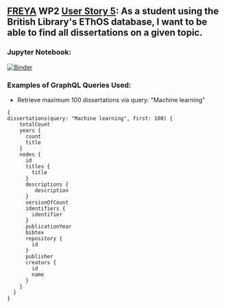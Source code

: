## [FREYA](https://www.project-freya.eu/en) WP2 [User Story 5](https://github.com/datacite/freya/issues/35): As a student using the British Library's EThOS database, I want to be able to find all dissertations on a given topic. 
                   
### Jupyter Notebook:
[![Binder](https://mybinder.org/badge_logo.svg)](https://mybinder.org/v2/gh/datacite/pidgraph-notebooks-python/master?filepath=user-story-5-dissertations%2Fpy-dissertations.ipynb)

### Examples of GraphQL Queries Used:
* Retrieve maximum 100 dissertations via query: "Machine learning"

```
{
dissertations(query: "Machine learning", first: 100) {
    totalCount
    years {
      count
      title
    }
    nodes {
      id
      titles {
        title
      }
      descriptions {
         description
      }
      versionOfCount
      identifiers {
        identifier
      }
      publicationYear
      bibtex
      repository {
        id
      }
      publisher
      creators {
        id
        name
      }
    }
  }
}
```
